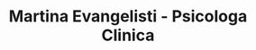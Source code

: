 ---
title: "Martina Evangelisti - Psicologa Clinica"
description: "Supporto professionale per il tuo benessere psicologico attraverso consulenze personalizzate in un ambiente accogliente e riservato."
registration: "Iscritta all'Ordine degli Psicologi dell'Emilia-Romagna n. 1234"
free_consultation: true
---